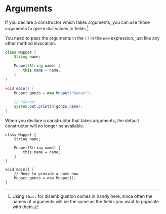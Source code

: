 # Arguments


If you declare a constructor which takes arguments, you can use those arguments to give initial values
to fields.[^this]

You need to pass the arguments in the `()` in the `new` expression, just like any other method invocation.

```java
class Muppet {
    String name;

    Muppet(String name) {
        this.name = name;
    }
}

void main() {
    Muppet gonzo = new Muppet("Gonzo");

    // "Gonzo"
    System.out.println(gonzo.name);
}
```

When you declare a constructor that takes arguments, the default constructor will no longer be available.

```java,does_not_compile
class Muppet {
    String name;

    Muppet(String name) {
        this.name = name;
    }
}

void main() {
    // Need to provide a name now
    Muppet gonzo = new Muppet();
}
```

[^this]: Using `this.` for disambiguation comes in handy here, since often the names of arguments
will be the same as the fields you want to populate with them.